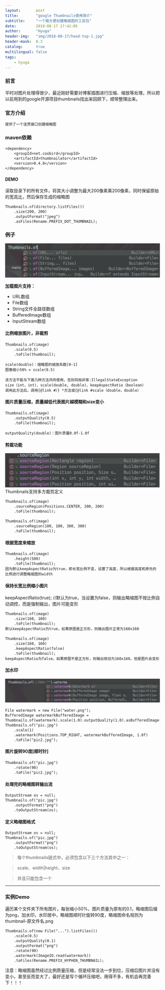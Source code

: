 ```yaml
---
layout:       post
title:        "google Thumbnails使用简介"
subtitle:     "一个极方便创建略缩图的工具包"
date:         2018-08-17 17:42:05
author:       "Hyuga"
header-img:   "img/2018-08-17/head-top-1.jpg"
header-mask:  0.3
catalog:      true
multilingual: false
tags:
    - hyuga
---
```


### 前言
平时对图片处理得很少，最近刚好需要对博客插图进行压缩、缩放等处理，所以把以前用到的google开源项目thumbnails找出来回顾下，顺带整理出来。

### 官方介绍
    提供了一个连贯接口创建缩略图

### maven依赖
```
<dependency>
    <groupId>net.coobird</groupId>
    <artifactId>thumbnailator</artifactId>
    <version>0.4.8</version>
</dependency>
```

#### DEMO
读取目录下的所有文件，将其大小调整为最大200像素乘200像素，同时保留原始的宽高比，然后保存生成的缩略图
```
Thumbnails.of(directory.listFiles())
    .size(200, 200)
    .outputFormat("jpeg")
    .asFiles(Rename.PREFIX_DOT_THUMBNAIL);
```


### 例子

![](/img/2018-08-17/471FB23F-E3FE-4B10-9DAB-8F012E18046E.png)

**加载图片支持：**
* URL数组
* File数组
* String文件全路径数组
* BufferedImage数组
* InputStream数组

#### 比例缩放图片，非裁剪
```
Thumbnails.of(image)
    .scale(0.5)
    .toFile(thumbnail);

scale(double)：缩略图的缩放系数[0-1]
图像缩小50% = scale(0.5)

该方法不能与下面几种方法共同使用，否则将抛异常:IllegalStateException
size（int，int)、scale(double, double)、keepAspectRatio（boolean）
调用此方法后，调用{@link #）} *方法或{@link #scale（double，double）

```

#### 图片质量压缩，质量越低代表图片越模糊和size变小
```
Thumbnails.of(image)
    .outputQuality(0.5)
    .toFile(thumbnail);

outputQuality(double)：图片质量0.0f-1.0f
```

#### 剪裁功能
![](/img/2018-08-17/6C887AFE-1B0F-4F6E-BE8A-FB79DAAB2EED.png)
Thumbnails支持多方裁剪定义
```
Thumbnails.of(image)
    .sourceRegion(Positions.CENTER, 200, 200)
    .toFile(thumbnail);

Thumbnails.of(image)
    .sourceRegion(100, 100, 300, 300)
    .toFile(thumbnail);
```

#### 根据宽度来缩放
```
Thumbnails.of(image)
    .height(500)
    .toFile(thumbnail);
因为默认keepAspectRatio为true，即长宽比例不变，设置了高度，所以根据高度和原先的比例进行调整略缩图的width
```

#### 保持长宽比例缩小图片
keepAspectRatio(true);  //默认为true，当设置为false，则输出略缩图不按比例自动调控，而是强制输出，图片可能变形
```
Thumbnails.of(image)
    .size(160, 160)
    .toFile(thumbnail);
默认keepAspectRatio为true，如果原图是正方形，则输出图片正常为160x160

Thumbnails.of(image)
    .size(160, 160)
    .keepAspectRatio(false)
    .toFile(thumbnail);
keepAspectRatio为false，如果原图不是正方形，则输出依旧为160x160，但是图片会变形

```

#### 加水印
![](/img/2018-08-17/DA2EA278-8555-4A19-9B9A-ABC0BFC37DCC.png)
```
File watermark = new File("water.png");
BufferedImage watermarkBufferedImage = Thumbnails.of(watermark).scale(1.0).outputQuality(1.0).asBufferedImage();
Thumbnails.of("pic.jpg")
    .scale(1)
    .watermark(Positions.TOP_RIGHT, watermarkBufferedImage, 1.0f)
    .toFile("pic2.jpg");
```

#### 图片旋转90度[顺时针]
```
Thumbnails.of("pic.jpg")
    .rotate(90)
    .toFile("pic2.jpg");
```

#### 处理完的略缩图转输出流
```
OutputStream os = null;
Thumbnails.of("pic.jpg")
    .outputFormat("png")
    .toOutputStream(os);
```

#### 定义略缩图格式
```
OutputStream os = null;
Thumbnails.of("pic.jpg")
    .outputFormat("png")
    .toOutputStream(os);
```

> 每个thumbnails链式中，必须包含以下三个方法其中之一：

> scale、width|height、size

> 并且只能包含一个

---
### 实例Demo
遍历某个文件夹下所有图片，每张缩小50%，图片质量为原有的0.1，略缩图后缀为png，加水印，水印居中，略缩图顺时针旋转90度，略缩图命名规则为thumbnail-原文件名.png
```
Thumbnails.of(new File("...").listFiles())
    .scale(0.5)
    .outputQuality(0.1)
    .outputFormat("png")
    .rotate(90)
    .watermark(ImageIO.read(watermark))
    .toFiles(Rename.PREFIX_HYPHEN_THUMBNAIL);
```
注意：略缩图虽然经过比例质量压缩，但是经常没法一步到位，压缩后图片并没有变小，甚至反而变大了，最好还是写个循环压缩吧，用得不多，有机会再完善下！！！